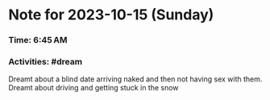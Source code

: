 # Note for 2023-10-15 (Sunday)
### Time: 6:45 AM
### Activities: #dream

Dreamt about a blind date arriving naked and then not having sex with them.   Dreamt about driving and getting stuck in the snow
